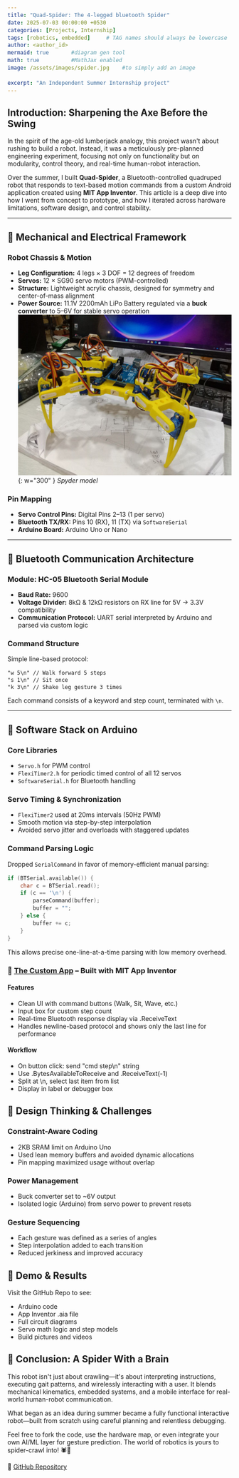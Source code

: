 ```yaml
---
title: "Quad-Spider: The 4-legged bluetooth Spider"
date: 2025-07-03 00:00:00 +0530
categories: [Projects, Internship]
tags: [robotics, embedded]     # TAG names should always be lowercase
author: <author_id>
mermaid: true       #diagram gen tool
math: true          #MathJax enabled
image: /assets/images/spider.jpg    #to simply add an image

excerpt: "An Independent Summer Internship project"
---
```


## Introduction: Sharpening the Axe Before the Swing

In the spirit of the age-old lumberjack analogy, this project wasn't about rushing to build a robot. Instead, it was a meticulously pre-planned engineering experiment, focusing not only on functionality but on modularity, control theory, and real-time human-robot interaction.

Over the summer, I built **Quad-Spider**, a Bluetooth-controlled quadruped robot that responds to text-based motion commands from a custom Android application created using **MIT App Inventor**. This article is a deep dive into how I went from concept to prototype, and how I iterated across hardware limitations, software design, and control stability.

---

## 🦿 Mechanical and Electrical Framework

### Robot Chassis & Motion

- **Leg Configuration:** 4 legs × 3 DOF = 12 degrees of freedom  
- **Servos:** 12 × SG90 servo motors (PWM-controlled)  
- **Structure:** Lightweight acrylic chassis, designed for symmetry and center-of-mass alignment  
- **Power Source:** 11.1V 2200mAh LiPo Battery regulated via a **buck converter** to 5–6V for stable servo operation  
![Spyder model](/assets/images/spider.jpg){: w="300"  }
_Spyder model_

### Pin Mapping

- **Servo Control Pins:** Digital Pins 2–13 (1 per servo)  
- **Bluetooth TX/RX:** Pins 10 (RX), 11 (TX) via `SoftwareSerial`  
- **Arduino Board:** Arduino Uno or Nano  

---

## 📡 Bluetooth Communication Architecture

### Module: HC-05 Bluetooth Serial Module

- **Baud Rate:** 9600  
- **Voltage Divider:** 8kΩ & 12kΩ resistors on RX line for 5V → 3.3V compatibility  
- **Communication Protocol:** UART serial interpreted by Arduino and parsed via custom logic  

### Command Structure

Simple line-based protocol:
```auto
"w 5\n" // Walk forward 5 steps
"s 1\n" // Sit once
"k 3\n" // Shake leg gesture 3 times
```

Each command consists of a keyword and step count, terminated with `\n`.

---

## 🧠 Software Stack on Arduino

### Core Libraries

- `Servo.h` for PWM control  
- `FlexiTimer2.h` for periodic timed control of all 12 servos  
- `SoftwareSerial.h` for Bluetooth handling  

### Servo Timing & Synchronization

- `FlexiTimer2` used at 20ms intervals (50Hz PWM)  
- Smooth motion via step-by-step interpolation  
- Avoided servo jitter and overloads with staggered updates  

### Command Parsing Logic

Dropped `SerialCommand` in favor of memory-efficient manual parsing:
```cpp
if (BTSerial.available()) {
    char c = BTSerial.read();
    if (c == '\n') {
        parseCommand(buffer);
        buffer = "";
    } else {
        buffer += c;
    }
}
```

This allows precise one-line-at-a-time parsing with low memory overhead.
### 📱 [The Custom App](https://gallery.appinventor.mit.edu/?galleryid=2efb529e-4fd4-4e29-9e0e-647f524872d5) – Built with MIT App Inventor

#### Features

- Clean UI with command buttons (Walk, Sit, Wave, etc.)
- Input box for custom step count
- Real-time Bluetooth response display via .ReceiveText
- Handles newline-based protocol and shows only the last line for performance

#### Workflow

- On button click: send "cmd step\n" string
- Use .BytesAvailableToReceive and .ReceiveText(-1)
- Split at \n, select last item from list
- Display in label or debugger box

## 🧩 Design Thinking & Challenges
### Constraint-Aware Coding

- 2KB SRAM limit on Arduino Uno
- Used lean memory buffers and avoided dynamic allocations
- Pin mapping maximized usage without overlap

### Power Management

- Buck converter set to ~6V output
- Isolated logic (Arduino) from servo power to prevent resets

### Gesture Sequencing

- Each gesture was defined as a series of angles
- Step interpolation added to each transition
- Reduced jerkiness and improved accuracy

## 📸 Demo & Results

Visit the GitHub Repo to see:
- Arduino code
- App Inventor .aia file
- Full circuit diagrams
- Servo math logic and step models
- Build pictures and videos

## 🚀 Conclusion: A Spider With a Brain

This robot isn't just about crawling—it's about interpreting instructions, executing gait patterns, and wirelessly interacting with a user. It blends mechanical kinematics, embedded systems, and a mobile interface for real-world human-robot communication.

What began as an idea during summer became a fully functional interactive robot—built from scratch using careful planning and relentless debugging.

Feel free to fork the code, use the hardware map, or even integrate your own AI/ML layer for gesture prediction. The world of robotics is yours to spider-crawl into! 🕷️🤖

🔗 [GitHub Repository](https://github.com/Nandostream11/Spider_Quad)
